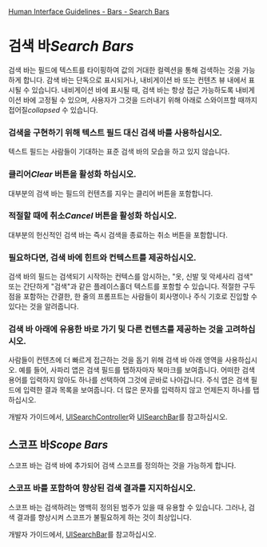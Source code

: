 [Human Interface Guidelines - Bars - Search Bars](https://developer.apple.com/design/human-interface-guidelines/ios/bars/search-bars/)

# 검색 바*Search Bars*

검색 바는 필드에 텍스트를 타이핑하여 값의 거대한 컬렉션을 통해 검색하는 것을 가능하게 합니다. 감색 바는 단독으로 표시되거나, 내비게이션 바 또는 컨텐츠 뷰 내에서 표시될 수 있습니다. 내비게이션 바에 표시될 때, 검색 바는 항상 접근 가능하도록 내비게이션 바에 고정될 수 있으며, 사용자가 그것을 드러내기 위해 아래로 스와이프할 때까지 접어질*collapsed* 수 있습니다.

### 검색을 구현하기 위해 텍스트 필드 대신 검색 바를 사용하십시오.

텍스트 필드는 사람들이 기대하는 표준 검색 바의 모습을 하고 있지 않습니다.

### 클리어*Clear* 버튼을 활성화 하십시오.

대부분의 검색 바는 필드의 컨텐츠를 지우는 클리어 버튼을 포함합니다.

### 적절할 때에 취소*Cancel* 버튼을 활성화 하십시오.

대부분의 헌신적인 검색 바는 즉시 검색을 종료하는 취소 버튼을 포함합니다.

### 필요하다면, 검색 바에 힌트와 컨텍스트를 제공하십시오.

검색 바의 필드는 검색되기 시작하는 컨텍스를 암시하는, "옷, 신발 및 악세사리 검색" 또는 간단하게 "검색"과 같은 플레이스홀더 텍스트를 포함할 수 있습니다. 적절한 구두점을 포함하는 간결한, 한 줄의 프롬프트는 사람들이 회사명이나 주식 기호로 진입할 수 있다는 것을 알려줍니다.

### 검색 바 아래에 유용한 바로 가기 및 다른 컨텐츠를 제공하는 것을 고려하십시오.

사람들이 컨텐츠에 더 빠르게 접근하는 것을 돕기 위해 검색 바 아래 영역을 사용하십시오. 예를 들어, 사파리 앱은 검색 필드를 탭하자마자 북마크를 보여줍니다. 어떠한 검색 용어를 입력하지 않아도 하나를 선택하여 그것에 곧바로 나아갑니다. 주식 앱은 검색 필드에 입력한 결과 목록을 보여줍니다. 더 많은 문자를 입력하지 않고 언제든지 하나를 탭하십시오.

개발자 가이드에서, [UISearchController](https://developer.apple.com/documentation/uikit/uisearchcontroller)와 [UISearchBar](https://developer.apple.com/documentation/uikit/uisearchbar)를 참고하십시오.

## 스코프 바*Scope Bars*

스코프 바는 검색 바에 추가되어 검색 스코프를 정의하는 것을 가능하게 합니다.

### 스코프 바를 포함하여 향상된 검색 결과를 지지하십시오.

스코프 바는 검색하려는 명백히 정의된 범주가 있을 때 유용할 수 있습니다. 그러나, 검색 결과를 향상시켜 스코프가 불필요하게 하는 것이 최상입니다.

개발자 가이드에서, [UISearchBar](https://developer.apple.com/documentation/uikit/uisearchbar)를 참고하십시오.

